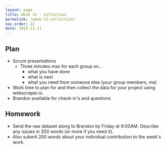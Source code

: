 ```yaml
---
layout: page
title: Week 12 - Collection
permalink: /week-12-collection/
nav_order: 22
date: 2025-11-11
---
```


## Plan

* Scrum presentations
    * Three minutes max for each group on…
        * what you have done
        * what is next
        * what you need from someone else (your group members, me)
* Work time to plan for and then collect the data for your project using webscraper.io.
* Brandon available for check-in's and questions


## Homework

* Send the raw dataset along to Brandon by Friday at 9:00AM. Describe any issues in 200 words (or more if you need it). 
* Also submit 200 words about your individual contribution to the week's work.